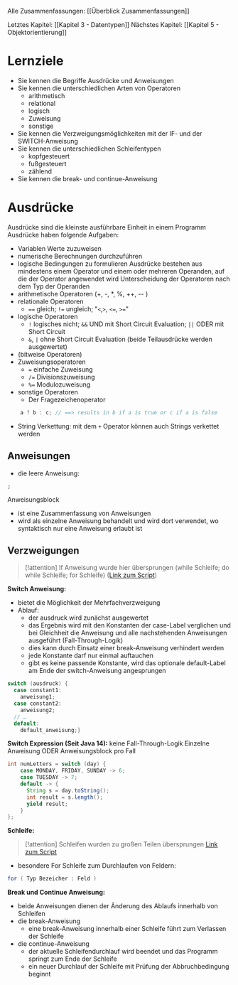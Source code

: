 Alle Zusammenfassungen: [[Überblick Zusammenfassungen]]

Letztes Kapitel: [[Kapitel 3 - Datentypen]]
Nächstes Kapitel: [[Kapitel 5 - Objektorientierung]]
# Lernziele
- Sie kennen die Begriffe Ausdrücke und Anweisungen
- Sie kennen die unterschiedlichen Arten von Operatoren
    - arithmetisch
    - relational
    - logisch
    - Zuweisung
    - sonstige
- Sie kennen die Verzweigungsmöglichkeiten mit der IF- und der SWITCH-Anweisung
- Sie kennen die unterschiedlichen Schleifentypen
    - kopfgesteuert
    - fußgesteuert
    - zählend
- Sie kennen die break- und continue-Anweisung
# Ausdrücke
Ausdrücke sind die kleinste ausführbare Einheit in einem Programm
Ausdrücke haben folgende Aufgaben: 
- Variablen Werte zuzuweisen
- numerische Berechnungen durchzuführen
- logische Bedingungen zu formulieren
Ausdrücke bestehen aus mindestens einem Operator und einem oder mehreren Operanden, auf die der Operator angewendet wird
Unterscheidung der Operatoren nach dem Typ der Operanden
- arithmetische Operatoren (+, -, \*, %, ++, -- )
- relationale Operatoren
	- ``==`` gleich; ``!=`` ungleich; "``<``,``>``, ``<=``, ``>=``"
- logische Operatoren
	- ``!`` logisches nicht; ``&&`` UND mit Short Circuit Evaluation; ``||`` ODER mit Short Circuit
	- ``&``, ``|`` ohne Short Circuit Evaluation (beide Teilausdrücke werden ausgewertet)
- (bitweise Operatoren)
- Zuweisungsoperatoren
	- ``=`` einfache Zuweisung
	- ``/=`` Divisionszuweisung
	- ``%=`` Modulozuweisung
- sonstige Operatoren
	- Der Fragezeichenoperator 
```java
	a ? b : c; // ==> results in b if a is true or c if a is false
```
- String Verkettung: mit dem ``+`` Operator können auch Strings verkettet werden
## Anweisungen
- die leere Anweisung:
```
;
```
Anweisungsblock
- ist eine Zusammenfassung von Anweisungen
- wird als einzelne Anweisung behandelt und wird dort verwendet, wo syntaktisch nur eine Anweisung erlaubt ist
## Verzweigungen

> [!attention] If Anweisung wurde hier übersprungen
> (while Schleife; do while Schleife; for Schleife) 
> ([Link zum Script](https://matthiasbergneels.github.io/md-scripts/01_Programmieren_Vorlesung/Programmierenskript_1.Semester.html#/35/1))

**Switch Anweisung:**
- bietet die Möglichkeit der Mehrfachverzweigung
- Ablauf:
	- der ausdruck wird zunächst ausgewertet
	- das Ergebnis wird mit den Konstanten der case-Label verglichen und bei Gleichheit die Anweisung und alle nachstehenden Anweisungen ausgeführt (Fall-Through-Logik)
	- dies kann durch Einsatz einer break-Anweisung verhindert werden
	- jede Konstante darf nur einmal auftauchen
	- gibt es keine passende Konstante, wird das optionale default-Label am Ende der switch-Anweisung angesprungen
```JAVA
switch (ausdruck) {
  case constant1:
    anweisung1;
  case constant2:
    anweisung2;
  // …
  default:
    default_anweisung;}
```
**Switch Expression (Seit Java 14):**
keine Fall-Through-Logik
Einzelne Anweisung ODER Anweisungsblock pro Fall
```Java
int numLetters = switch (day) {
    case MONDAY, FRIDAY, SUNDAY -> 6;
    case TUESDAY -> 7;
    default -> {
      String s = day.toString();
      int result = s.length();
      yield result;
    }
};
```

**Schleife:**

> [!attention] Schleifen wurden zu großen Teilen übersprungen
> [Link zum Script](https://matthiasbergneels.github.io/md-scripts/01_Programmieren_Vorlesung/Programmierenskript_1.Semester.html#/36)

- besondere For Schleife zum Durchlaufen von Feldern:
```Java
for ( Typ Bezeicher : Feld )
```

**Break und Continue Anweisung:**
- beide Anweisungen dienen der Änderung des Ablaufs innerhalb von Schleifen
- die break-Anweisung
    - eine break-Anweisung innerhalb einer Schleife führt zum Verlassen der Schleife
- die continue-Anweisung
    - der aktuelle Schleifendurchlauf wird beendet und das Programm springt zum Ende der Schleife
    - ein neuer Durchlauf der Schleife mit Prüfung der Abbruchbedingung beginnt
